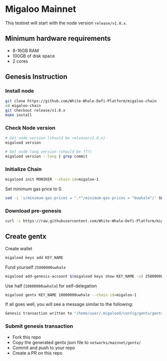 # Migaloo Mainnet

This testnet will start with the node version `release/v1.0.x`.

## Minimum hardware requirements

- 8-16GB RAM
- 100GB of disk space
- 2 cores

## Genesis Instruction

### Install node

```bash
git clone https://github.com/White-Whale-Defi-Platform/migaloo-chain
cd migaloo-chain
git checkout release/v1.0.x
make install
```

### Check Node version

```bash
# Get node version (should be release/v1.0.x)
migalood version

# Get node long version (should be ???)
migalood version --long | grep commit
```

### Initialize Chain

```bash
migalood init MONIKER --chain-id=migaloo-1
```

Set minimum gas price to 0.

```bash
sed -i 's/minimum-gas-prices = ".*"/minimum-gas-prices = "0uwhale"/' $HOME/.migalood/config/app.toml
```

### Download pre-genesis

```bash
curl -s https://raw.githubusercontent.com/White-Whale-Defi-Platform/migaloo-chain/release/v1.0.x/networks/mainnet/pre-genesis.json > ~/.migalood/config/genesis.json
```

## Create gentx

Create wallet

```bash
migalood keys add KEY_NAME
```

Fund yourself `25000000uwhale`

```bash
migalood add-genesis-account $(migalood keys show KEY_NAME -a) 25000000uwhale
```

Use half (`10000000uwhale`) for self-delegation

```bash
migalood gentx KEY_NAME 10000000uwhale --chain-id=migaloo-1
```

If all goes well, you will see a message similar to the following:

```bash
Genesis transaction written to "/home/user/.migalood/config/gentx/gentx-******.json"
```

### Submit genesis transaction

- Fork this repo
- Copy the generated gentx json file to `networks/mainnet/gentx/`
- Commit and push to your repo
- Create a PR on this repo
